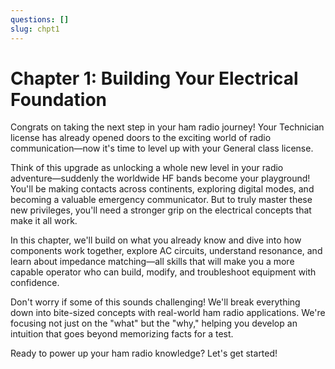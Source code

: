 ```yaml
---
questions: []
slug: chpt1
---
```


# Chapter 1: Building Your Electrical Foundation

Congrats on taking the next step in your ham radio journey! Your Technician license has already opened doors to the exciting world of radio communication—now it's time to level up with your General class license.

Think of this upgrade as unlocking a whole new level in your radio adventure—suddenly the worldwide HF bands become your playground! You'll be making contacts across continents, exploring digital modes, and becoming a valuable emergency communicator. But to truly master these new privileges, you'll need a stronger grip on the electrical concepts that make it all work.

In this chapter, we'll build on what you already know and dive into how components work together, explore AC circuits, understand resonance, and learn about impedance matching—all skills that will make you a more capable operator who can build, modify, and troubleshoot equipment with confidence.

Don't worry if some of this sounds challenging! We'll break everything down into bite-sized concepts with real-world ham radio applications. We're focusing not just on the "what" but the "why," helping you develop an intuition that goes beyond memorizing facts for a test.

Ready to power up your ham radio knowledge? Let's get started!
